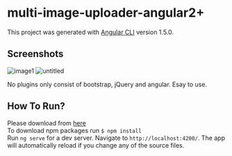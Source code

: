 # multi-image-uploader-angular2+

This project was generated with [Angular CLI](https://github.com/angular/angular-cli) version 1.5.0.

Screenshots
---
![image1](https://user-images.githubusercontent.com/29102674/34325355-6029e136-e8b9-11e7-9fca-1e5af15657b5.png)
![untitled](https://user-images.githubusercontent.com/29102674/34362100-b6779e74-ea9a-11e7-9a9d-d353c01092de.png)

No plugins only consist of bootstrap, jQuery and angular. Esay to use.

How To Run?
---
Please download from [here](https://github.com/mostafizur044/multi-image-uploader-angular-2-.git)   
To download npm packages run `$ npm install`  
Run `ng serve` for a dev server. Navigate to `http://localhost:4200/`. The app will automatically reload if you change any of the source files.


